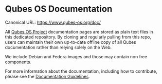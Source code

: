 Qubes OS Documentation
======================

Canonical URL: https://www.qubes-os.org/doc/

All [Qubes OS Project] documentation pages are stored as plain text
files in this dedicated repository. By cloning and regularly pulling from
this repo, users can maintain their own up-to-date offline copy of all
Qubes documentation rather than relying solely on the Web.

We include Debian and Fedora images and those may contain non free components.

For more information about the documentation, including how to contribute,
please see the [Documentation Guidelines].


[Qubes OS Project]: https://github.com/QubesOS
[documentation guidelines]: https://www.qubes-os.org/doc/doc-guidelines/

